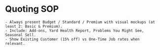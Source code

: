 # Quoting SOP
    - Always present Budget / Standard / Premium with visual mockups (at least 2: Basic & Premium).
    - Include: Add‑ons, Yard Health Report, Problems You Might See, Seasonal Sell.
    - Show Existing Customer (15% off) vs One‑Time Job rates when relevant.
